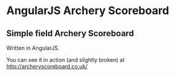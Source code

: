 AngularJS Archery Scoreboard
==========================

## Simple field Archery Scoreboard

Written in AngularJS.

You can see it in action (and slightly broken) at http://archeryscoreboard.co.uk/